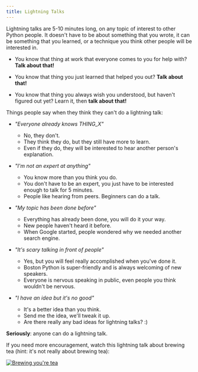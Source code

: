 ```yaml
---
title: Lightning Talks
---
```


Lightning talks are 5-10 minutes long, on any topic of interest to other Python people.  It doesn't have to be about something that you wrote, it can be something that you learned, or a technique you think other people will be interested in.

* You know that thing at work that everyone comes to you for help with? **Talk about that!**

* You know that thing you just learned that helped you out? **Talk about that!**

* You know that thing you always wish you understood, but haven't figured out yet? Learn it, then **talk about that!**

Things people say when they think they can't do a lightning talk:

* *"Everyone already knows THING_X"*
    - No, they don't.
    - They think they do, but they still have more to learn.
    - Even if they do, they will be interested to hear another person's explanation.

* *"I'm not an expert at anything"*
    - You know more than you think you do.
    - You don't have to be an expert, you just have to be interested enough to talk for 5 minutes.
    - People like hearing from peers. Beginners can do a talk.

* *"My topic has been done before"*
    - Everything has already been done, you will do it your way.
    - New people haven't heard it before.
    - When Google started, people wondered why we needed another search engine.

* *"It's scary talking in front of people"*
    - Yes, but you will feel really accomplished when you've done it.
    - Boston Python is super-friendly and is always welcoming of new speakers.
    - Everyone is nervous speaking in public, even people you think wouldn't be nervous.

* *"I have an idea but it's no good"*
    - It's a better idea than you think.
    - Send me the idea, we'll tweak it up.
    - Are there really any bad ideas for lightning talks? :)

**Seriously**: anyone can do a lightning talk.

If you need more encouragement, watch this lightning talk about brewing tea (hint: it's not really about brewing tea):

[![Brewing you're tea](http://img.youtube.com/vi/XJm69BZU7ho/0.jpg)](http://www.youtube.com/watch?v=XJm69BZU7ho "Brewing you're tea")
